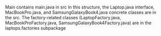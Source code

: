 Main contains main.java in src 
In this structure, the Laptop.java interface, MacBookPro.java, and SamsungGalaxyBook4.java concrete classes are in the src.
The factory-related classes (LaptopFactory.java, MacBookProFactory.java, SamsungGalaxyBook4Factory.java) are in the laptops.factories subpackage
